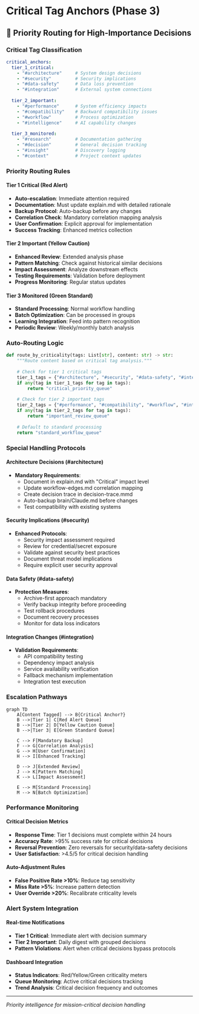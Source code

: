 # Critical Tag Anchors (Phase 3)

## 🚨 Priority Routing for High-Importance Decisions

### Critical Tag Classification
```yaml
critical_anchors:
  tier_1_critical:
    - "#architecture"     # System design decisions
    - "#security"         # Security implications
    - "#data-safety"      # Data loss prevention
    - "#integration"      # External system connections
    
  tier_2_important:
    - "#performance"      # System efficiency impacts
    - "#compatibility"    # Backward compatibility issues
    - "#workflow"         # Process optimization
    - "#intelligence"     # AI capability changes
    
  tier_3_monitored:
    - "#research"         # Documentation gathering
    - "#decision"         # General decision tracking
    - "#insight"          # Discovery logging
    - "#context"          # Project context updates
```

### Priority Routing Rules
#### Tier 1 Critical (Red Alert)
- **Auto-escalation**: Immediate attention required
- **Documentation**: Must update explain.md with detailed rationale
- **Backup Protocol**: Auto-backup before any changes
- **Correlation Check**: Mandatory correlation mapping analysis
- **User Confirmation**: Explicit approval for implementation
- **Success Tracking**: Enhanced metrics collection

#### Tier 2 Important (Yellow Caution)  
- **Enhanced Review**: Extended analysis phase
- **Pattern Matching**: Check against historical similar decisions
- **Impact Assessment**: Analyze downstream effects
- **Testing Requirements**: Validation before deployment
- **Progress Monitoring**: Regular status updates

#### Tier 3 Monitored (Green Standard)
- **Standard Processing**: Normal workflow handling
- **Batch Optimization**: Can be processed in groups
- **Learning Integration**: Feed into pattern recognition
- **Periodic Review**: Weekly/monthly batch analysis

### Auto-Routing Logic
```python
def route_by_criticality(tags: List[str], content: str) -> str:
    """Route content based on critical tag analysis."""
    
    # Check for tier 1 critical tags
    tier_1_tags = {"#architecture", "#security", "#data-safety", "#integration"}
    if any(tag in tier_1_tags for tag in tags):
        return "critical_priority_queue"
    
    # Check for tier 2 important tags  
    tier_2_tags = {"#performance", "#compatibility", "#workflow", "#intelligence"}
    if any(tag in tier_2_tags for tag in tags):
        return "important_review_queue"
    
    # Default to standard processing
    return "standard_workflow_queue"
```

### Special Handling Protocols
#### Architecture Decisions (#architecture)
- **Mandatory Requirements**:
  - Document in explain.md with "Critical" impact level
  - Update workflow-edges.md correlation mapping
  - Create decision trace in decision-trace.mmd
  - Auto-backup brain/Claude.md before changes
  - Test compatibility with existing systems

#### Security Implications (#security)
- **Enhanced Protocols**:
  - Security impact assessment required
  - Review for credential/secret exposure
  - Validate against security best practices
  - Document threat model implications
  - Require explicit user security approval

#### Data Safety (#data-safety)
- **Protection Measures**:
  - Archive-first approach mandatory
  - Verify backup integrity before proceeding
  - Test rollback procedures
  - Document recovery processes
  - Monitor for data loss indicators

#### Integration Changes (#integration)
- **Validation Requirements**:
  - API compatibility testing
  - Dependency impact analysis
  - Service availability verification
  - Fallback mechanism implementation
  - Integration test execution

### Escalation Pathways
```mermaid
graph TD
    A[Content Tagged] --> B{Critical Anchor?}
    B -->|Tier 1| C[Red Alert Queue]
    B -->|Tier 2| D[Yellow Caution Queue]  
    B -->|Tier 3| E[Green Standard Queue]
    
    C --> F[Mandatory Backup]
    F --> G[Correlation Analysis]
    G --> H[User Confirmation]
    H --> I[Enhanced Tracking]
    
    D --> J[Extended Review]
    J --> K[Pattern Matching]
    K --> L[Impact Assessment]
    
    E --> M[Standard Processing]
    M --> N[Batch Optimization]
```

### Performance Monitoring
#### Critical Decision Metrics
- **Response Time**: Tier 1 decisions must complete within 24 hours
- **Accuracy Rate**: >95% success rate for critical decisions
- **Reversal Prevention**: Zero reversals for security/data-safety decisions
- **User Satisfaction**: >4.5/5 for critical decision handling

#### Auto-Adjustment Rules
- **False Positive Rate >10%**: Reduce tag sensitivity
- **Miss Rate >5%**: Increase pattern detection
- **User Override >20%**: Recalibrate criticality levels

### Alert System Integration
#### Real-time Notifications
- **Tier 1 Critical**: Immediate alert with decision summary
- **Tier 2 Important**: Daily digest with grouped decisions
- **Pattern Violations**: Alert when critical decisions bypass protocols

#### Dashboard Integration
- **Status Indicators**: Red/Yellow/Green criticality meters
- **Queue Monitoring**: Active critical decisions tracking
- **Trend Analysis**: Critical decision frequency and outcomes

---
*Priority intelligence for mission-critical decision handling*